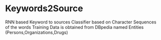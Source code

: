 # Keywords2Source
RNN based Keyword to sources Classifier based on Character Sequences of the words
Training Data is obtained from DBpedia named Entities (Persons,Organizations,Drugs)
